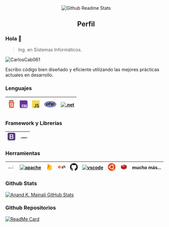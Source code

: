 <!--

### Hi there 👋

**CarlosCab061/CarlosCab061** is a ✨ _special_ ✨ repository because its `README.md` (this file) appears on your GitHub profile.

Here are some ideas to get you started:

- 🔭 I’m currently working on ...
- 🌱 I’m currently learning ...
- 👯 I’m looking to collaborate on ...
- 🤔 I’m looking for help with ...
- 💬 Ask me about ...
- 📫 How to reach me: ...
- 😄 Pronouns: ...
- ⚡ Fun fact: ...
-->

<p align="center">
 <img width="100px" src="https://res.cloudinary.com/anuraghazra/image/upload/v1594908242/logo_ccswme.svg" align="center" alt="Github Readme Stats" />
 <h2 align="center">Perfil</h2>
</p>

### Hola 👋
> Ing. en Sistemas Informáticos.


<img src="https://komarev.com/ghpvc/?username=CarlosCab061&label=Visitas+al+perfil" alt="CarlosCab061" />

<div>
 <p>
Escribo código bien diseñado y eficiente utilizando las mejores prácticas actuales en desarrollo.
</p>
</div>

### Lenguajes

| [<img src="https://raw.githubusercontent.com/github/explore/80688e429a7d4ef2fca1e82350fe8e3517d3494d/topics/html/html.png" alt="html5" width="24">](https://www.w3.org//)  | [<img src="https://raw.githubusercontent.com/github/explore/80688e429a7d4ef2fca1e82350fe8e3517d3494d/topics/css/css.png" alt="CSS" width="24">](https://www.w3.org/Style/CSS/Overview.en.html/)  |  [<img src="https://raw.githubusercontent.com/github/explore/80688e429a7d4ef2fca1e82350fe8e3517d3494d/topics/javascript/javascript.png" alt="jQuery" width="24">](https://jquery.com/) | [<img src="https://raw.githubusercontent.com/github/explore/80688e429a7d4ef2fca1e82350fe8e3517d3494d/topics/php/php.png" alt="php" width="38">](https://php.net/) | [<img src="https://github.com/jalbertsr/logo-badge-images/blob/master/img/rsz_dotnet.png" alt=".net" width="38">](https://www.microsoft.com/)
|---|---|---|---|---|

### Framework y Librerías

| [<img src="https://raw.githubusercontent.com/github/explore/80688e429a7d4ef2fca1e82350fe8e3517d3494d/topics/bootstrap/bootstrap.png" alt="Bootstrap" width="24">](https://getbootstrap.com/) | [<img src="https://github.com/Iggy-Codes/logo-images/blob/master/logos/jquery.png" alt="jQuery" width="24">](https://jquery.com/)
|---|---|
 
### Herramientas

| [<img src="https://raw.githubusercontent.com/github/explore/80688e429a7d4ef2fca1e82350fe8e3517d3494d/topics/mysql/mysql.png" alt="mysql" width="24">](https://www.mysql.com/) | [<img src="https://github.com/jalbertsr/logo-badge-images/blob/master/img/rsz_apache.png?" alt="apache" width="24">](https://www.apache.org/) |  [<img src="https://raw.githubusercontent.com/github/explore/80688e429a7d4ef2fca1e82350fe8e3517d3494d/topics/firebase/firebase.png" alt="firebase" width="24">](https://firebase.google.com/) | [<img src="https://raw.githubusercontent.com/github/explore/80688e429a7d4ef2fca1e82350fe8e3517d3494d/topics/git/git.png" alt="Git" width="24">](https://git-scm.com/) |  [<img src="https://raw.githubusercontent.com/github/explore/78df643247d429f6cc873026c0622819ad797942/topics/github/github.png" alt="github" width="24">](https://www.github.com/) | [<img src="https://upload.wikimedia.org/wikipedia/commons/thumb/2/2d/Visual_Studio_Code_1.18_icon.svg/1200px-Visual_Studio_Code_1.18_icon.svg.png" alt="vscode" width="24">](https://code.visualstudio.com/) | [<img src="https://raw.githubusercontent.com/github/explore/80688e429a7d4ef2fca1e82350fe8e3517d3494d/topics/ubuntu/ubuntu.png" alt="Ubuntu" width="24">](https://ubuntu.com/)  |  [<img src="https://raw.githubusercontent.com/github/explore/80688e429a7d4ef2fca1e82350fe8e3517d3494d/topics/redis/redis.png" alt="Redis" width="24">](https://redis.io/) | mucho más...
|---|---|---|---|---|---|---|---|---|

### Github Stats

[![Anand K. Mainali GitHub Stats](https://github-readme-stats.vercel.app/api?username=CarlosCab061&show_icons=true&count_private=true)](https://github.com/CarlosCab061)

### Github Repositorios

[![ReadMe Card](https://github-readme-stats.vercel.app/api/pin/?username=CarlosCab061&repo=soportecnic&show_owner=true)](https://github.com/CarlosCab061/soportecnic)
